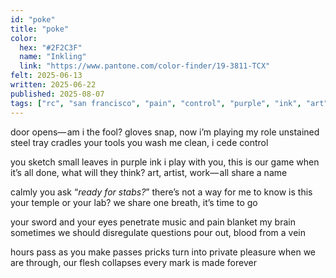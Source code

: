 ```yaml
---
id: "poke"
title: "poke"
color:
  hex: "#2F2C3F"
  name: "Inkling"
  link: "https://www.pantone.com/color-finder/19-3811-TCX"
felt: 2025-06-13
written: 2025-06-22
published: 2025-08-07
tags: ["rc", "san francisco", "pain", "control", "purple", "ink", "art", "tattoos", "swords", "skin", "blood", "marks", "trans"]
---
```

door opens— am i the fool?
gloves snap, now i’m playing my role
unstained steel tray cradles your tools
you wash me clean, i cede control

you sketch small leaves in purple ink
i play with you, this is our game
when it’s all done, what will they think?
art, artist, work— all share a name

calmly you ask “_ready for stabs?_”
there’s not a way for me to know
is this your temple or your lab?
we share one breath, it’s time to go

your sword and your eyes penetrate
music and pain blanket my brain
sometimes we should disregulate 
questions pour out, blood from a vein

hours pass as you make passes
pricks turn into private pleasure 
when we are through, our flesh collapses
every mark is made forever